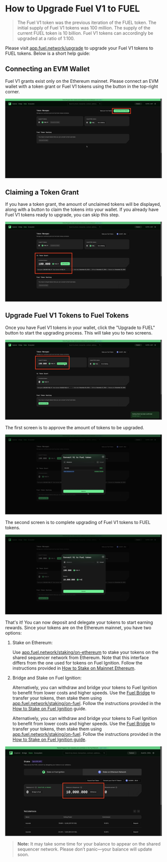 # How to Upgrade Fuel V1 to FUEL

> The Fuel V1 token was the previous iteration of the FUEL token. The initial supply of Fuel V1 tokens was 100 million. The supply of the current FUEL token is 10 billion. Fuel V1 tokens can accordingly be upgraded at a ratio of 1:100.

Please visit [app.fuel.network/upgrade](https://app.fuel.network/upgrade) to upgrade your Fuel V1 tokens to FUEL tokens. Below is a short help guide:

## Connecting an EVM Wallet

Fuel V1 grants exist only on the Ethereum mainnet. Please connect an EVM wallet with a token grant or Fuel V1 tokens using the button in the top-right corner.

![Connect EVM Wallet](../../assets/how-to-upgrade-fuel-v1/1-connect-evm-wallet.png)

## Claiming a Token Grant

If you have a token grant, the amount of unclaimed tokens will be displayed, along with a button to claim the tokens into your wallet. If you already have Fuel V1 tokens ready to upgrade, you can skip this step.

![Claim Token Grant](../../assets/how-to-upgrade-fuel-v1/2-claim-token-grant.png)

## Upgrade Fuel V1 Tokens to Fuel Tokens

Once you have Fuel V1 tokens in your wallet, click the "Upgrade to FUEL" button to start the upgrading process. This will take you to two screens.

![Upgrade To FUEL](../../assets/how-to-upgrade-fuel-v1/3-convert-to-fuel.png)

The first screen is to approve the amount of tokens to be upgraded.

![Approve Amount](../../assets/how-to-upgrade-fuel-v1/4-approve-amount.png)

The second screen is to complete upgrading of Fuel V1 tokens to FUEL tokens.

![Confirm Conversion](../../assets/how-to-upgrade-fuel-v1/5-confirm-conversion.png)

That's it! You can now deposit and delegate your tokens to start earning rewards. Since your tokens are on the Ethereum mainnet, you have two options:

1. Stake on Ethereum:

    Use [app.fuel.network/staking/on-ethereum](https://app.fuel.network/staking/on-ethereum) to stake your tokens on the shared sequencer network from Ethereum. Note that this interface differs from the one used for tokens on Fuel Ignition. Follow the instructions provided in [How to Stake on Mainnet Ethereum](./stake-on-ethereum.md).


2. Bridge and Stake on Fuel Ignition:

    Alternatively, you can withdraw and bridge your tokens to Fuel Ignition to benefit from lower costs and higher speeds. Use the [Fuel Bridge](https://app.fuel.network/bridge?from=eth&to=fuel) to transfer your tokens, then stake them using [app.fuel.network/staking/on-fuel](https://docs.fuel.network/). Follow the instructions provided in the [How to Stake on Fuel Ignition](./stake-on-fuel.md) guide.

    Alternatively, you can withdraw and bridge your tokens to Fuel Ignition to benefit from lower costs and higher speeds. Use the [Fuel Bridge](https://app.fuel.network/bridge?from=eth&to=fuel) to transfer your tokens, then stake them using [app.fuel.network/staking/on-fuel](https://app.fuel.network/staking/on-fuel). Follow the instructions provided in the [How to Stake on Fuel Ignition guide](./stake-on-fuel.md).

![Balance](../../assets/how-to-upgrade-fuel-v1/6-balance.png)

> **Note:** It may take some time for your balance to appear on the shared sequencer network. Please don’t panic—your balance will update soon.

